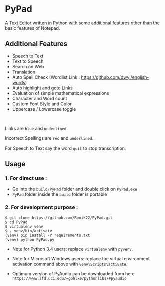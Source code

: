 # PyPad
A Text Editor written in Python with some additional features other than the basic features of Notepad.

## Additional Features
*   Speech to Text
*   Text to Speech
*   Search on Web
*   Translation
*   Auto Spell Check (Wordlist Link : https://github.com/dwyl/english-words)
*   Auto highlight and goto Links
*   Evaluation of simple mathematical expressions
*   Character and Word count
*   Custom Font Style and Color
*   Uppercase / Lowercase toggle

<br>

Links are `blue` and `underlined`.

Incorrect Spellings are `red` and `underlined`.

For Speech to Text say the word `quit` to stop transcription.

## Usage

### 1. For direct use :

* Go into the `build/PyPad` folder and double click on `PyPad.exe`
* `PyPad` folder inside the `build` folder is portable

### 2. For development purpose :

    $ git clone https://github.com/Ronik22/PyPad.git
    $ cd PyPad
    $ virtualenv venv
    $ . venv/bin/activate
    (venv) pip install -r requirements.txt
    (venv) python PyPad.py

* Note for Python 3.4 users: replace `virtualenv` with `pyvenv`.

* Note for Microsoft Windows users: replace the virtual environment activation command above with `venv\Scripts\activate`.

* Optimum version of PyAudio can be downloaded from here `https://www.lfd.uci.edu/~gohlke/pythonlibs/#pyaudio`
